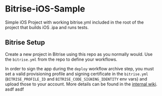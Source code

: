 # Bitrise-iOS-Sample

Simple iOS Project  with working bitrise.yml included in the root of the project that builds iOS .ipa and runs tests.

## Bitrise Setup

Create a new project in Bitrise using this repo as you normally would. Use the `bitrise.yml` from the repo to define your workflows.

In order to sign the app during the `deploy` workflow archive step, you must set a valid provisioning profile and signing certificate in the `bitrise.yml` (`BITRISE_PROFILE_ID` and `BITRISE_CODE_SIGNING_IDENTITY` env vars) and upload those to your account. More details can be found in the [internal wiki](https://bitrise.atlassian.net/wiki/spaces/~833061986/pages/1554875463/Demo+App-Bitrise+Deploy+Workflow).
asdf
asdf
